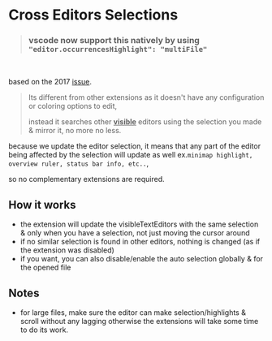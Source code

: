 # Cross Editors Selections

> ### vscode now support this natively by using `"editor.occurrencesHighlight": "multiFile"`

<br>

based on the 2017 [issue](https://github.com/microsoft/vscode/issues/30014).

> Its different from other extensions as it doesn't have any configuration or coloring options to edit,
>
> instead it searches other <u>**visible**</u> editors using the selection you made & mirror it, no more no less.

because we update the editor selection, it means that any part of the editor being affected by the selection will update as well ex.`minimap highlight, overview ruler, status bar info, etc..`,

so no complementary extensions are required.

## How it works

- the extension will update the visibleTextEditors with the same selection & only when you have a selection, not just moving the cursor around
- if no similar selection is found in other editors, nothing is changed (as if the extension was disabled)
- if you want, you can also disable/enable the auto selection globally & for the opened file

## Notes

- for large files, make sure the editor can make selection/highlights & scroll without any lagging otherwise the extensions will take some time to do its work.
